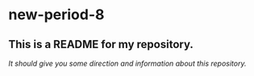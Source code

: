 # new-period-8
## This is a README for my repository.
*It should give you some direction and information about this repository.*
